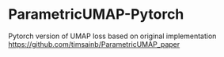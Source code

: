 # ParametricUMAP-Pytorch
Pytorch version of UMAP loss based on original implementation https://github.com/timsainb/ParametricUMAP_paper
